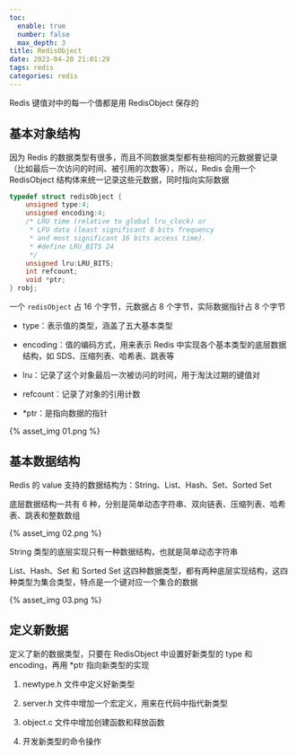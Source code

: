 ```yaml
---
toc:
  enable: true
  number: false
  max_depth: 3
title: RedisObject
date: 2023-04-20 21:01:29
tags: redis
categories: redis
---
```


Redis 键值对中的每一个值都是用 RedisObject 保存的

## 基本对象结构

因为 Redis 的数据类型有很多，而且不同数据类型都有些相同的元数据要记录（比如最后一次访问的时间、被引用的次数等），所以，Redis 会用一个 RedisObject 结构体来统一记录这些元数据，同时指向实际数据

```c
typedef struct redisObject {
    unsigned type:4;
    unsigned encoding:4;
    /* LRU time (relative to global lru_clock) or
     * LFU data (least significant 8 bits frequency
     * and most significant 16 bits access time). 
     * #define LRU_BITS 24
     */
    unsigned lru:LRU_BITS;
    int refcount;
    void *ptr;
} robj;
```

一个 `redisObject` 占 16 个字节，元数据占 8 个字节，实际数据指针占 8 个字节

- type：表示值的类型，涵盖了五大基本类型

- encoding：值的编码方式，用来表示 Redis 中实现各个基本类型的底层数据结构，如 SDS、压缩列表、哈希表、跳表等

- lru：记录了这个对象最后一次被访问的时间，用于淘汰过期的键值对

- refcount：记录了对象的引用计数

- *ptr：是指向数据的指针

{% asset_img 01.png %}

## 基本数据结构

Redis 的 value 支持的数据结构为：String、List、Hash、Set、Sorted Set

底层数据结构一共有 6 种，分别是简单动态字符串、双向链表、压缩列表、哈希表、跳表和整数数组

{% asset_img 02.png %}

String 类型的底层实现只有一种数据结构，也就是简单动态字符串

List、Hash、Set 和 Sorted Set 这四种数据类型，都有两种底层实现结构，这四种类型为集合类型，特点是一个键对应一个集合的数据

{% asset_img 03.png %}

## 定义新数据

定义了新的数据类型，只要在 RedisObject 中设置好新类型的 type 和 encoding，再用 *ptr 指向新类型的实现

1. newtype.h 文件中定义好新类型

2. server.h 文件中增加一个宏定义，用来在代码中指代新类型

3. object.c 文件中增加创建函数和释放函数

4. 开发新类型的命令操作